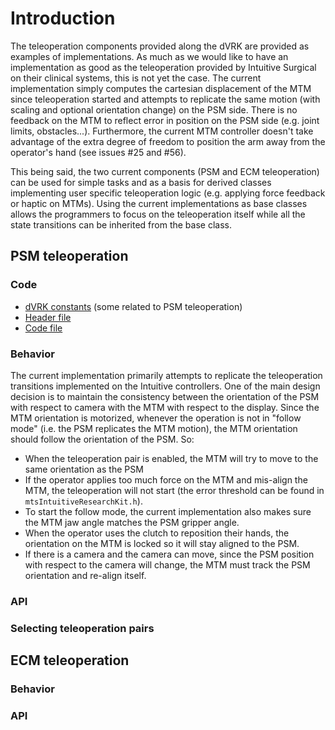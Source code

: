 # Introduction

The teleoperation components provided along the dVRK are provided as examples of implementations.  As much as we would like to have an implementation as good as the teleoperation provided by Intuitive Surgical on their clinical systems, this is not yet the case.  The current implementation simply computes the cartesian displacement of the MTM since teleoperation started and attempts to replicate the same motion (with scaling and optional orientation change) on the PSM side.   There is no feedback on the MTM to reflect error in position on the PSM side (e.g. joint limits, obstacles...).  Furthermore, the current MTM controller doesn't take advantage of the extra degree of freedom to position the arm away from the operator's hand (see issues #25 and #56).

This being said, the two current components (PSM and ECM teleoperation) can be used for simple tasks and as a basis for derived classes implementing user specific teleoperation logic (e.g. applying force feedback or haptic on MTMs).  Using the current implementations as base classes allows the programmers to focus on the teleoperation itself while all the state transitions can be inherited from the base class.

## PSM teleoperation

### Code

* [dVRK constants](/jhu-dvrk/sawIntuitiveResearchKit/blob/master/components/include/sawIntuitiveResearchKit/mtsIntuitiveResearchKit.h) (some related to PSM teleoperation)
* [Header file](/jhu-dvrk/sawIntuitiveResearchKit/blob/master/components/include/sawIntuitiveResearchKit/mtsTeleOperationPSM.h)
* [Code file](/jhu-dvrk/sawIntuitiveResearchKit/blob/master/components/code/mtsTeleOperationPSM.cpp)

### Behavior

The current implementation primarily attempts to replicate the teleoperation transitions implemented on the Intuitive controllers.  One of the main design decision is to maintain the consistency between the orientation of the PSM with respect to camera with the MTM with respect to the display.  Since the MTM orientation is motorized, whenever the operation is not in "follow mode" (i.e. the PSM replicates the MTM motion), the MTM orientation should follow the orientation of the PSM. So:
* When the teleoperation pair is enabled, the MTM will try to move to the same orientation as the PSM
* If the operator applies too much force on the MTM and mis-align the MTM, the teleoperation will not start (the error threshold can be found in `mtsIntuitiveResearchKit.h`).
* To start the follow mode, the current implementation also makes sure the MTM jaw angle matches the PSM gripper angle.
* When the operator uses the clutch to reposition their hands, the orientation on the MTM is locked so it will stay aligned to the PSM.
* If there is a camera and the camera can move, since the PSM position with respect to the camera will change, the MTM must track the PSM orientation and re-align itself.

### API

### Selecting teleoperation pairs

## ECM teleoperation

### Behavior

### API